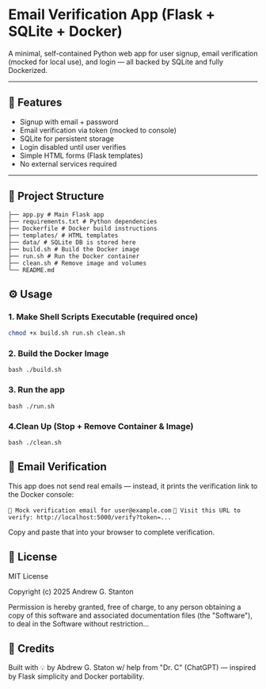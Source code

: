 # Email Verification App (Flask + SQLite + Docker)

A minimal, self-contained Python web app for user signup, email verification (mocked for local use), and login — all backed by SQLite and fully Dockerized.

---

## 🚀 Features

- Signup with email + password
- Email verification via token (mocked to console)
- SQLite for persistent storage
- Login disabled until user verifies
- Simple HTML forms (Flask templates)
- No external services required

---

## 🧱 Project Structure

```email_verification_app/
├── app.py # Main Flask app
├── requirements.txt # Python dependencies
├── Dockerfile # Docker build instructions
├── templates/ # HTML templates
├── data/ # SQLite DB is stored here
├── build.sh # Build the Docker image
├── run.sh # Run the Docker container
├── clean.sh # Remove image and volumes
└── README.md
```

## ⚙️ Usage

### 1. Make Shell Scripts Executable (required once)

```bash
chmod +x build.sh run.sh clean.sh
```

###  2. Build the Docker Image

```bash ./build.sh```


###  3. Run the app

```bash ./run.sh```

###  4.Clean Up (Stop + Remove Container & Image)

```bash ./clean.sh```

## 🔐 Email Verification

This app does not send real emails — instead, it prints the verification link to the Docker console:

```📧 Mock verification email for user@example.com```
```🔗 Visit this URL to verify: http://localhost:5000/verify?token=...```

Copy and paste that into your browser to complete verification.

## 📝 License

MIT License

Copyright (c) 2025 Andrew G. Stanton

Permission is hereby granted, free of charge, to any person obtaining a copy
of this software and associated documentation files (the "Software"), to deal
in the Software without restriction...

## 🙏 Credits
Built with 💡 by Abdrew G. Staton w/ help from "Dr. C" (ChatGPT)  — inspired by Flask simplicity and Docker portability.

